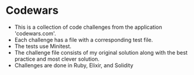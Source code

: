 # Codewars

- This is a collection of code challenges from the application 'codewars.com'. 
- Each challenge has a file with a corresponding test file. 
- The tests use Minitest. 
- The challenge file consists of my original solution along with the best practice and most clever solution. 
- Challenges are done in Ruby, Elixir, and Solidity
